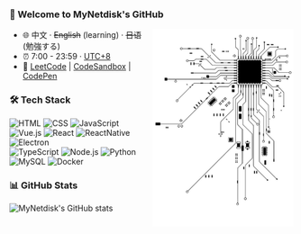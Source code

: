 <!-- ![bannar](https://github.com/MyNetdisk/MyNetdisk/blob/master/banner.png) -->

### 👋 Welcome to MyNetdisk's GitHub

<img align="right" width="250px" src="https://github.com/MyNetdisk/MyNetdisk/blob/master/electric.jpg" />

- 🌐 中文 · ~~English~~ (learning) · ~~日语~~ (勉強する) 
- ⏰ 7:00 - 23:59 · [UTC+8](https://time.is/UTC+8)
- 🔗 [LeetCode](https://leetcode.cn/u/mynetdisk-h/) | [CodeSandbox](https://codesandbox.io/u/MyNetdisk) | [CodePen](https://codepen.io/mynetdisk)

### 🛠 Tech Stack

<p align="left">
  <img alt="HTML" src="https://img.shields.io/badge/HTML-e34c26?style=flat-square&logo=html5&logoColor=white">
  <img alt="CSS" src="https://img.shields.io/badge/CSS-1572B6?style=flat-square&logo=css3">
  <img alt="JavaScript" src="https://img.shields.io/badge/JavaScript-000000?style=flat-square&logo=javascript">
  <img alt="Vue.js" src="https://img.shields.io/badge/Vue.js-42b883?style=flat-square&logo=vue.js&logoColor=white">
  <img alt="React" src="https://img.shields.io/badge/React.js-61dafb?style=flat-square&logo=react&logoColor=black">
  <img alt="ReactNative" src="https://img.shields.io/badge/ReactNative-61DAFB?style=flat-square&logo=react&logoColor=blue">
  <img alt="Electron" src="https://img.shields.io/badge/Electron-2f3242?style=flat-square&logo=electron&logoColor=#a2ecfb">
  <br/>
  <img alt="TypeScript" src="https://img.shields.io/badge/TypeScript-3178C6?style=flat-square&logo=typescript&logoColor=white">
  <img alt="Node.js" src="https://img.shields.io/badge/Node.js-339933?style=flat-square&logo=node.js&logoColor=white">
  <img alt="Python" src="https://img.shields.io/badge/Python-3572a5?style=flat-square&logo=python&logoColor=white">
  <img alt="MySQL" src="https://img.shields.io/badge/MySQL-4479A1?style=flat-square&logo=mysql&logoColor=white">
  <img alt="Docker" src="https://img.shields.io/badge/Docker-2496ED?style=flat-square&logo=docker&logoColor=white">
</p>

### 📊 GitHub Stats

<p align="left">
  <img align="left" src="https://github-readme-stats.vercel.app/api?username=MyNetdisk&show_icons=true&theme=tokyonight" alt="MyNetdisk's GitHub stats" />
</p>
